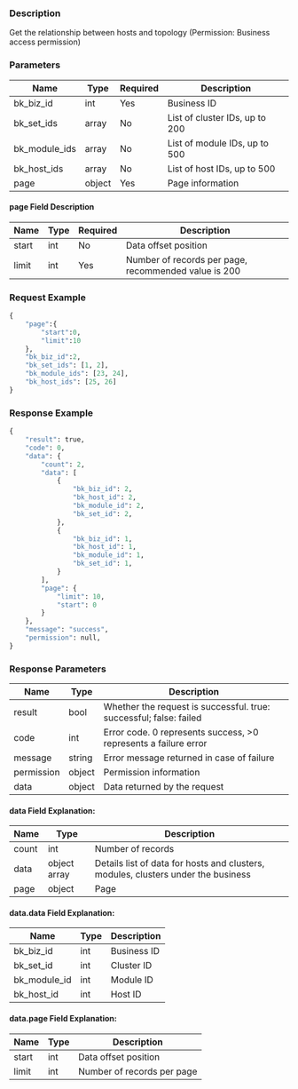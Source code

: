 ### Description

Get the relationship between hosts and topology (Permission: Business access permission)

### Parameters

| Name          | Type   | Required | Description                    |
|---------------|--------|----------|--------------------------------|
| bk_biz_id     | int    | Yes      | Business ID                    |
| bk_set_ids    | array  | No       | List of cluster IDs, up to 200 |
| bk_module_ids | array  | No       | List of module IDs, up to 500  |
| bk_host_ids   | array  | No       | List of host IDs, up to 500    |
| page          | object | Yes      | Page information               |

#### page Field Description

| Name  | Type | Required | Description                                          |
|-------|------|----------|------------------------------------------------------|
| start | int  | No       | Data offset position                                 |
| limit | int  | Yes      | Number of records per page, recommended value is 200 |

### Request Example

```python
{
    "page":{
        "start":0,
        "limit":10
    },
    "bk_biz_id":2,
    "bk_set_ids": [1, 2],
    "bk_module_ids": [23, 24],
    "bk_host_ids": [25, 26]
}
```

### Response Example

```python
{
    "result": true,
    "code": 0,
    "data": {
        "count": 2,
        "data": [
            {
                "bk_biz_id": 2,
                "bk_host_id": 2,
                "bk_module_id": 2,
                "bk_set_id": 2,
            },
            {
                "bk_biz_id": 1,
                "bk_host_id": 1,
                "bk_module_id": 1,
                "bk_set_id": 1,
            }
        ],
        "page": {
            "limit": 10,
            "start": 0
        }
    },
    "message": "success",
    "permission": null,
}
```

### Response Parameters

| Name       | Type   | Description                                                        |
|------------|--------|--------------------------------------------------------------------|
| result     | bool   | Whether the request is successful. true: successful; false: failed |
| code       | int    | Error code. 0 represents success, >0 represents a failure error    |
| message    | string | Error message returned in case of failure                          |
| permission | object | Permission information                                             |
| data       | object | Data returned by the request                                       |

#### data Field Explanation:

| Name  | Type         | Description                                                                       |
|-------|--------------|-----------------------------------------------------------------------------------|
| count | int          | Number of records                                                                 |
| data  | object array | Details list of data for hosts and clusters, modules, clusters under the business |
| page  | object       | Page                                                                              |

#### data.data Field Explanation:

| Name                | Type   | Description      |
|---------------------|--------|------------------|
| bk_biz_id           | int    | Business ID      |
| bk_set_id           | int    | Cluster ID       |
| bk_module_id        | int    | Module ID        |
| bk_host_id          | int    | Host ID          |

#### data.page Field Explanation:

| Name  | Type | Description                |
|-------|------|----------------------------|
| start | int  | Data offset position       |
| limit | int  | Number of records per page |

